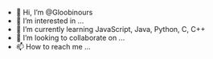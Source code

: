 - 👋 Hi, I’m @Gloobinours
- 👀 I’m interested in ...
- 🌱 I’m currently learning JavaScript, Java, Python, C, C++
- 💞️ I’m looking to collaborate on ...
- 📫 How to reach me ...

<!---
Gloobinours/Gloobinours is a ✨ special ✨ repository because its `README.md` (this file) appears on your GitHub profile.
You can click the Preview link to take a look at your changes.
--->
